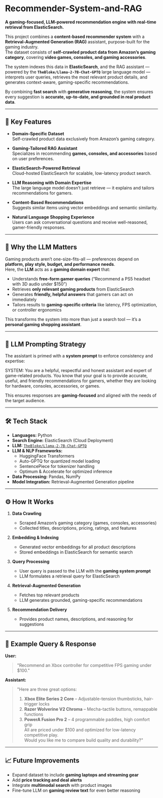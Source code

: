 # Recommender-System-and-RAG

**A gaming-focused, LLM-powered recommendation engine with real-time retrieval from ElasticSearch.**  

This project combines a **content-based recommender system** with a **Retrieval-Augmented Generation (RAG)** assistant, purpose-built for the gaming industry.  
The dataset consists of **self-crawled product data from Amazon’s gaming category**, covering **video games, consoles, and gaming accessories**.  

The system indexes this data in **ElasticSearch**, and the RAG assistant — powered by the **`TheBloke/Llama-2-7B-Chat-GPTQ`** large language model — interprets user queries, retrieves the most relevant product details, and generates context-aware, gaming-specific recommendations.

By combining **fast search** with **generative reasoning**, the system ensures every suggestion is **accurate, up-to-date, and grounded in real product data**.

---

## 🚀 Key Features

- **Domain-Specific Dataset**  
  Self-crawled product data exclusively from Amazon’s gaming category.

- **Gaming-Tailored RAG Assistant**  
  Specializes in recommending **games, consoles, and accessories** based on user preferences.

- **ElasticSearch-Powered Retrieval**  
  Cloud-hosted ElasticSearch for scalable, low-latency product search.

- **LLM Reasoning with Domain Expertise**  
  The large language model doesn’t just retrieve — it explains and tailors recommendations for gamers.

- **Content-Based Recommendations**  
  Suggests similar items using vector embeddings and semantic similarity.

- **Natural Language Shopping Experience**  
  Users can ask conversational questions and receive well-reasoned, gamer-friendly responses.

---

## 🧠 Why the LLM Matters

Gaming products aren’t one-size-fits-all — preferences depend on **platform, play style, budget, and performance needs**.  
Here, the **LLM** acts as a **gaming domain expert** that:

- Understands **free-form gamer queries** (“Recommend a PS5 headset with 3D audio under $150”)  
- Retrieves **only relevant gaming products** from ElasticSearch  
- Generates **friendly, helpful answers** that gamers can act on immediately  
- Tailors results to **gaming-specific criteria** like latency, FPS optimization, or controller ergonomics

This transforms the system into more than just a search tool — it’s a **personal gaming shopping assistant**.

---

## 🧩 LLM Prompting Strategy

The assistant is primed with a **system prompt** to enforce consistency and expertise:

SYSTEM: You are a helpful, respectful and honest assistant and expert of game-related products. You know that your goal is to provide accurate, useful, and friendly recommendations for gamers, whether they are looking for hardware, consoles, accessories, or games.


This ensures responses are **gaming-focused** and aligned with the needs of the target audience.

---

## 🛠 Tech Stack

- **Languages:** Python  
- **Search Engine:** ElasticSearch (Cloud Deployment)  
- **LLM:** [`TheBloke/Llama-2-7B-Chat-GPTQ`](https://huggingface.co/TheBloke/Llama-2-7B-Chat-GPTQ)  
- **LLM & NLP Frameworks:**  
  - HuggingFace Transformers  
  - Auto-GPTQ for quantized model loading  
  - SentencePiece for tokenizer handling  
  - Optimum & Accelerate for optimized inference  
- **Data Processing:** Pandas, NumPy  
- **Model Integration:** Retrieval-Augmented Generation pipeline

---

## ⚙️ How It Works

1. **Data Crawling**  
   - Scraped Amazon’s gaming category (games, consoles, accessories)  
   - Collected titles, descriptions, pricing, ratings, and features

2. **Embedding & Indexing**  
   - Generated vector embeddings for all product descriptions  
   - Stored embeddings in ElasticSearch for semantic search

3. **Query Processing**  
   - User query is passed to the LLM with the **gaming system prompt**  
   - LLM formulates a retrieval query for ElasticSearch

4. **Retrieval-Augmented Generation**  
   - Fetches top relevant products  
   - LLM generates grounded, gaming-specific recommendations

5. **Recommendation Delivery**  
   - Provides product names, descriptions, and reasoning for suggestions

---

## 💬 Example Query & Response

**User:**  
> "Recommend an Xbox controller for competitive FPS gaming under $100."

**Assistant:**  
> "Here are three great options:  
> 1. **Xbox Elite Series 2 Core** – Adjustable-tension thumbsticks, hair-trigger locks  
> 2. **Razer Wolverine V2 Chroma** – Mecha-tactile buttons, remappable functions  
> 3. **PowerA Fusion Pro 2** – 4 programmable paddles, high comfort grip  
> All are priced under $100 and optimized for low-latency competitive play.  
> Would you like me to compare build quality and durability?"

---

## 📈 Future Improvements

- Expand dataset to include **gaming laptops and streaming gear**  
- Add **price tracking and deal alerts**  
- Integrate **multimodal search** with product images  
- Fine-tune LLM on **gaming review text** for even better reasoning  
